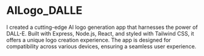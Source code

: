 # AILogo_DALLE
I created a cutting-edge AI logo generation app that harnesses the power of DALL-E. Built with Express, Node.js, React, and styled with Tailwind CSS, it offers a unique logo creation experience. The app is designed for compatibility across various devices, ensuring a seamless user experience.

